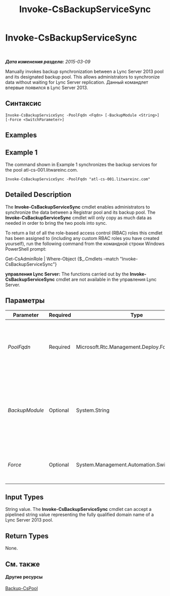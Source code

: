 ﻿---
title: Invoke-CsBackupServiceSync
TOCTitle: Invoke-CsBackupServiceSync
ms:assetid: f3de25c2-a1ef-4781-8b33-74f5dc1e6f8d
ms:mtpsurl: https://technet.microsoft.com/ru-ru/library/JJ205374(v=OCS.15)
ms:contentKeyID: 49311656
ms.date: 05/19/2016
mtps_version: v=OCS.15
ms.translationtype: HT
---

# Invoke-CsBackupServiceSync

 

_**Дата изменения раздела:** 2015-03-09_

Manually invokes backup synchronization between a Lync Server 2013 pool and its designated backup pool. This allows administrators to synchronize data without waiting for Lync Server replication. Данный командлет впервые появился в Lync Server 2013.

## Синтаксис

    Invoke-CsBackupServiceSync -PoolFqdn <Fqdn> [-BackupModule <String>] [-Force <SwitchParameter>]

## Examples

## Example 1

The command shown in Example 1 synchronizes the backup services for the pool atl-cs-001.litwareinc.com.

    Invoke-CsBackupServiceSync -PoolFqdn "atl-cs-001.litwareinc.com"

## Detailed Description

The **Invoke-CsBackupServiceSync** cmdlet enables administrators to synchronize the data between a Registrar pool and its backup pool. The **Invoke-CsBackupServiceSync** cmdlet will only copy as much data as needed in order to bring the two pools into sync.

To return a list of all the role-based access control (RBAC) roles this cmdlet has been assigned to (including any custom RBAC roles you have created yourself), run the following command from the командной строки Windows PowerShell prompt:

Get-CsAdminRole | Where-Object {$\_.Cmdlets –match "Invoke-CsBackupServiceSync"}

**управления Lync Server:** The functions carried out by the **Invoke-CsBackupServiceSync** cmdlet are not available in the управления Lync Server.

## Параметры


<table>
<colgroup>
<col style="width: 25%" />
<col style="width: 25%" />
<col style="width: 25%" />
<col style="width: 25%" />
</colgroup>
<thead>
<tr class="header">
<th>Parameter</th>
<th>Required</th>
<th>Type</th>
<th>Description</th>
</tr>
</thead>
<tbody>
<tr class="odd">
<td><p><em>PoolFqdn</em></p></td>
<td><p>Required</p></td>
<td><p>Microsoft.Rtc.Management.Deploy.Fqdn</p></td>
<td><p>Fully qualified domain name of the pool where backup service synchronization is being invoked. For example:</p>
<p>-PoolFqdn &quot;atl-cs-001.litwareinc.com&quot;</p></td>
</tr>
<tr class="even">
<td><p><em>BackupModule</em></p></td>
<td><p>Optional</p></td>
<td><p>System.String</p></td>
<td><p>Indicates the type of data to be synchronized. Valid values are:</p>
<p>* UserServices.PresenceFocus</p>
<p>* ConfServices.DataConf</p>
<p>* CentralMgmt.CMSMaster</p></td>
</tr>
<tr class="odd">
<td><p><em>Force</em></p></td>
<td><p>Optional</p></td>
<td><p>System.Management.Automation.SwitchParameter</p></td>
<td><p>Suppresses the display of any non-fatal error message that might occur when running the command.</p></td>
</tr>
</tbody>
</table>


## Input Types

String value. The **Invoke-CsBackupServiceSync** cmdlet can accept a pipelined string value representing the fully qualified domain name of a Lync Server 2013 pool.

## Return Types

None.

## См. также

#### Другие ресурсы

[Backup-CsPool](backup-cspool.md)

